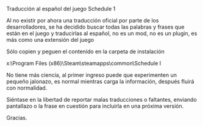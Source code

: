 Traducción al español del juego Schedule 1

Al no existir por ahora una traducción oficial por parte de los desarrolladores, se ha decidido buscar todas las palabras y frases que están en el juego y traducirlas al español, no es un mod, no es un plugin, es más como una extensión del juego 

Sólo copien y peguen el contenido en la carpeta de instalación 

x:\Program Files (x86)\Steam\steamapps\common\Schedule I

No tiene más ciencia, al primer ingreso puede que experimenten un pequeño jalonazo, es normal mientras carga la información, después fluirá con normalidad. 

Siéntase en la libertad de reportar malas traducciones o faltantes, enviando pantallazo o la frase en cuestión para incluirla en una próxima versión. 


Gracias. 
